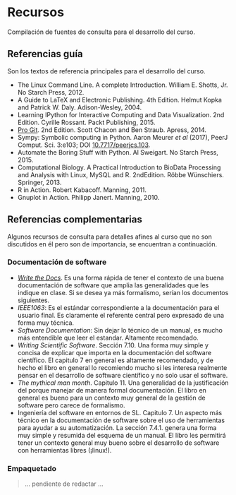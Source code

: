 # Recursos

Compilación de fuentes de consulta para el desarrollo del curso.  

## Referencias guía

Son los textos de referencia principales para el desarrollo del curso.  

+   The Linux Command Line. A complete Introduction. William E. Shotts, Jr. No Starch Press, 2012.  
+   A Guide  to  LaTeX  and  Electronic  Publishing.  4th Edition.  Helmut  Kopka  and Patrick W. Daly. Adison-Wesley, 2004.  
+   Learning   IPython   for   Interactive   Computing   and   Data   Visualization.  2nd Edition. Cyrille Rossant. Packt Publishing, 2015.  
+   [Pro Git](https://git-scm.com/book/en/v2). 2nd Edition. Scott Chacon and Ben Straub. Apress, 2014.  
+   Sympy:  Symbolic  computing  in  Python. Aaron  Meurer _et  al_ (2017),  PeerJ Comput. Sci. 3:e103; DOI [10.7717/peerjcs.103](https://peerj.com/articles/cs-103.pdf).  
+   Automate the Boring Stuff with Python. Al Sweigart. No Starch Press, 2015.  
+   Computational  Biology.  A  Practical  Introduction  to  BioData  Processing  and Analysis with Linux, MySQL and R. 2ndEdition. Röbbe Wünschiers. Springer, 2013.  
+   R in Action. Robert Kabacoff. Manning, 2011.  
+   Gnuplot in Action. Philipp Janert. Manning, 2010.

## Referencias complementarias

Algunos recursos de consulta para detalles afines al curso que no son discutidos en él pero son de importancia, se encuentran a continuación.  

### Documentación de software

+   [_Write the Docs_](http://www.writethedocs.org/guide/writing/beginners-guide-to-docs/). Es una forma rápida de tener el contexto de una buena documentación de software que amplia las generalidades que les indique en clase. Si se desea ya más formalismo, serían los documentos siguientes.  
+   _IEEE1063_: Es el estándar correspondiente a la documentación para el usuario final. Es claramente el referente central pero expresado de una forma muy técnica.  
+   _Software Documentation_: Sin dejar lo técnico de un manual, es mucho más entendible que leer el estandar. Altamente recomendado.
+   _Writing Scientific Software_. Sección 7.10. Una forma muy simple y concisa de explicar que importa en la documentación del software científico. El capitulo 7 en general es altamente recomendado, y de hecho el libro en general lo recomiendo mucho si les interesa realmente pensar en el desarrollo de software científico y no solo usar el software.  
+   _The mythical man month_. Capitulo 11. Una generalidad de la justificación del porque manejar de manera formal documentación. El libro en general es bueno para un contexto muy general de la gestión de software pero carece de formalismo.  
+   Ingeniería del software en entornos de SL. Capitulo 7. Un aspecto más técnico en la documentación de software sobre el uso de herramientas para ayudar a su automatización. La sección 7.4.1. genera una forma muy simple y resumida del esquema de un manual. El libro les permitirá tener un contexto general muy bueno sobre el desarrollo de software con herramientas libres (¡linux!).  

### Empaquetado

> ... pendiente de redactar ...
